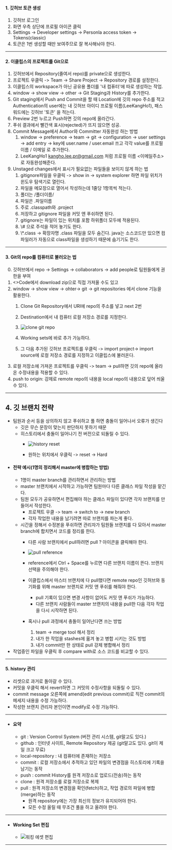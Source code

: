 #### 1. 깃허브 토큰 생성
1) 깃허브 로그인
2) 화면 우측 상단에 프로필 아이콘 클릭
3) Settings -> Developer settings -> Personla access token -> Tokens(classic)
4) 토큰은 1번 생성할 때만 보여주므로 잘 복사해놔야 한다.
---
#### 2. 이클립스의 프로젝트를 Git으로
1) 깃허브에서 Repository(줄여서 repo)를 private으로 생성한다.
2) 프로젝트 우클릭 -> Team -> Share Project -> Repository 경로를 설정한다.
3) 이클립스의 workspace가 아닌 공유용 폴더를 '내 컴퓨터'에 따로 생성하는 작업.
4) window -> show view -> other -> Git Staging과 History를 추가한다.
5) Git staging에서 Push and Commit을 할 때 Location에 깃의 repo 주소를 적고 Authentication의 user에는 내 깃허브 아이디 프로필 이름(LeeKangHo1), 패스워드에는 깃허브 '토큰' 을 적는다. 
6) Preview 2번 누르고 Push하면 깃의 repo에 올라간다.
7) 푸쉬 결과에서 빨간색 표시(rejected)가 뜨지 않으면 성공.
8) Commit Message에서 Author와 Committer 자동완성 하는 방법
	1) window -> preference -> team -> git -> configuration -> user settings -> add entry -> key에 user.name / user.email 쓰고 각각 value를 프로필 이름 / 이메일 로 추가한다.
	2) LeeKangHo1 <kangho.lee.pr@gmail.com> 처럼 프로필 이름 <이메일주소>로 자동완성해준다.
9) Unstaged changes에서 표시가 필요없는 파일들을 보이지 않게 하는 법
	1) gitignore파일을 우클릭 -> show in -> system explorer 하면 파일 위치가 윈도우 탐색기로 열린다.
	2) 파일을 메모장으로 열어서 작성하는데 1줄당 1항목씩 적는다.
	3) 폴더는 /폴더이름/
	4) 파일은 .파일이름
	5) 주로 .classpath와 .project
	6) 저장하고 gitignore 파일을 커밋 앤 푸쉬하면 된다.
	7) gitignore는 파일이 있는 위치를 포함 하위폴더 모두에 적용된다.
	8) \\# 으로 주석을 적어 놓기도 한다.
	9) \\\*.class -> 확장자명 .class 파일을 모두 숨긴다. java는 소스코드만 있으면 컴파일러가 자동으로 class파일을 생성하기 때문에 숨기기도 한다. 
---
#### 3. Git의 repo를 컴퓨터로 불러오는 법
0) 깃허브에서 repo -> Settings -> collaborators -> add people로 팀원들에게 권한을 부여
1) <>Code에서 download zip으로 직접 가져올 수도 있고
2) window -> show view -> ohter-> git -> git repositories 에서 clone 기능을 활용한다.
	1) Clone Git Repository에서 URI에 repo의 주소를 넣고 next 2번
	2) Destination에서 내 컴퓨터 로컬 저장소 경로를 지정한다.
	3) ![clone git repo](https://github.com/user-attachments/assets/14a19462-33fc-4bb0-b0fd-dfc384f968ee)

	4) Working sets에 바로 추가 가능하다.
	5) 그 다음 추가된 깃허브 프로젝트를 우클릭 -> import project-> import source에 로컬 저장소 경로를 지정하고 이클립스에 불러온다. 
3) 로컬 저장소에 가져온 프로젝트를 우클릭 -> team -> pull하면 깃의 repo에 올라온 수정내용을 적용할 수 있다.
4) push to origin: 강제로 remote repo의 내용을 local repo의 내용으로 덮어 씌울 수 있다.
---
## 4. 깃 브랜치 전략
- 팀원과 순서 등을 상의하지 않고 푸쉬하고 풀 하면 충돌이 일어나서 오류가 생긴다
	- 깃은 무슨 문장이 맞는지 판단하지 못하기 때문
	- 히스토리에서 충돌이 일어나기 전 버전으로 되돌릴 수 있다.
		- ![history reset](https://github.com/user-attachments/assets/c8359f47-bfb9-4fca-89cd-f83ebdc140be)


		- 원하는 위치에서 우클릭 -> reset -> Hard
- #### 전략 예시(1명의 정리해서 master에 병합하는 방법)
	- 1명이 master branch를 관리하면서 관리하는 방법
	- master 브랜치에서 시작하고 가능하면 팀원마다 다른 클래스 파일 작성을 맡긴다.
	- 팀원 모두가 공유하면서 편집해야 하는 클래스 파일이 있다면 각자 브랜치를 만들어서 작성한다.
		- 프로젝트 우클 -> team -> switch to -> new branch
		- 각자 작업한 내용을 남기려면 따로 브랜치를 파는게 좋다.
	- 시간을 정해서 수정본을 푸쉬하면 관리자가 팀원들 브랜치를 다 모아서 master branch에 합치면서 코드를 정리를 한다.
		- 다른 사람 브랜치에서 pull하려면 pull ? 아이콘을 클릭해야 한다.
		- ![pull reference](https://github.com/user-attachments/assets/887dd483-eb38-42c9-8f4c-3fee52f20810)


		- reference에서 Ctrl + Space를 누르면 다른 브랜치 이름이 뜬다. 브랜치 선택을 주의해야 한다.
		- 이클립스에서 마스터 브랜치에 다 pull했다면 remote repo인 깃허브와 동기화를 위해 master 브랜치로 커밋 앤 푸쉬를 해줘야 한다.
			- pull 기록이 있으면 변경 사항이 없어도 커밋 앤 푸쉬가 가능하다.
			- 다른 브랜치 사람들이 master 브랜치의 내용을 pull한 다음 각자 작업을 다시 시작하면 된다.
		- 혹시나 pull 과정에서 충돌이 일어난다면 쓰는 방법
			1) team -> merge tool 해서 정리
			2) 내가 한 작업을 stashes에 옮겨 놓고 병합 시키는 것도 방법
			3) 내가 commit만 한 상태로 pull 강제 병합해서 정리
- 작업중인 파일을 우클릭 후 compare with로 소스 코드를 비교할 수 있다.

---
#### 5. history 관리
- 리셋으로 과거로 돌아갈 수 있다.
- 커밋을 우클릭 해서 revert하면 그 커밋의 수정사항을 되돌릴 수 있다.
- commit message 오른쪽에 amend(edit previous commit)로 직전 commit의 메세지 내용을 수정 가능하다.
- 작성한 브랜치 관리자 본인이면 modify로 수정 가능하다.

---
- #### 요약
	- git : Version Control System (버전 관리 시스템, git말고도 있다.)
	- github : 인터넷 사이트, Remote Repository 제공 (git말고도 있다. git이 제일 크고 무료)
	- local-repository : 내 컴퓨터에 존재하는 저장소
	- commit : 로컬 저장소에서 추적하고 있던 파일의 변경점을 히스토리에 기록을 남기는 동작
	- push : commit History를 원격 저장소로 업로드(전송)하는 동작
	- clone : 원격 저장소를 로컬 저장소로 복제
	- pull : 원격 저장소의 변경점을 확인(fetch)하고, 작업 경로의 파일에 병합(merge)하는 동작
		- 원격 repository에는 가장 최신의 정보가 유지되어야 한다.
		- 모든 수정 올릴 때 무조건 풀을 하고 올려야 한다. 

---
- #### Working Set 편집
	- ![워킹 에셋 편집](https://github.com/user-attachments/assets/90d14491-f987-4504-897f-5896d73de13b)

---
